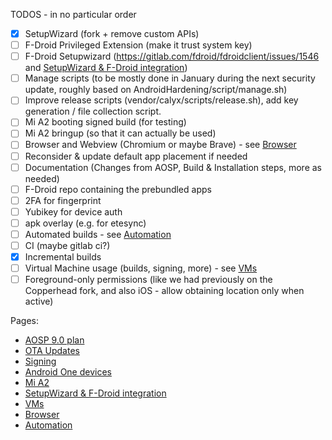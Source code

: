 TODOS - in no particular order
- [x] SetupWizard (fork + remove custom APIs)
- [ ] F-Droid Privileged Extension (make it trust system key)
- [ ] F-Droid Setupwizard (https://gitlab.com/fdroid/fdroidclient/issues/1546 and [SetupWizard & F-Droid integration](SetupWizard-&-F-Droid-integration))
- [ ] Manage scripts (to be mostly done in January during the next security update, roughly based on AndroidHardening/script/manage.sh)
- [ ] Improve release scripts (vendor/calyx/scripts/release.sh), add key generation / file collection script.
- [ ] Mi A2 booting signed build (for testing)
- [ ] Mi A2 bringup (so that it can actually be used)
- [ ] Browser and Webview (Chromium or maybe Brave) - see [Browser](Browser)
- [ ] Reconsider & update default app placement if needed
- [ ] Documentation (Changes from AOSP, Build & Installation steps, more as needed)
- [ ] F-Droid repo containing the prebundled apps
- [ ] 2FA for fingerprint
- [ ] Yubikey for device auth
- [ ] apk overlay (e.g. for etesync)
- [ ] Automated builds - see [Automation](Automation)
- [ ] CI (maybe gitlab ci?)
- [x] Incremental builds
- [ ] Virtual Machine usage (builds, signing, more) - see [VMs](VMs)
- [ ] Foreground-only permissions (like we had previously on the Copperhead fork, and also iOS - allow obtaining location only when active)

Pages:
* [AOSP 9.0 plan](AOSP-9.0-plan)
* [OTA Updates](OTA-Updates)
* [Signing](Signing)
* [Android One devices](android-one-devices)
* [Mi A2](mi-a2)
* [SetupWizard & F-Droid integration](SetupWizard-&-F-Droid-integration)
* [VMs](VMs)
* [Browser](Browser)
* [Automation](Automation)